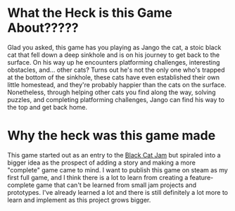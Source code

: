 <h1> What the Heck is this Game About????? </h1>
Glad you asked, this game has you playing as Jango the cat, a stoic black cat that fell down a deep sinkhole and is on his journey to get back to the surface. On his way up he encounters platforming challenges, interesting obstacles, and... other cats?
Turns out he's not the only one who's trapped at the bottom of the sinkhole, these cats have even established their own little homestead, and they're probably happier than the cats on the surface. Nonetheless, through helping other cats you find along the way, solving
puzzles, and completing platforming challenges, Jango can find his way to the top and get back home.

<h1> Why the heck was this game made </h1>
This game started out as an entry to the <a href = "https://itch.io/jam/black-cat-jam-1">Black Cat Jam</a> but spiraled into a bigger idea as the prospect of adding a story and making a more "complete" game came to mind. I want to publish this game on steam as my first
full game, and I think there is a lot to learn from creating a feature-complete game that can't be learned from small jam projects and prototypes. I've already learned a lot and there is still definitely a lot more to learn and implement as this project grows bigger.
